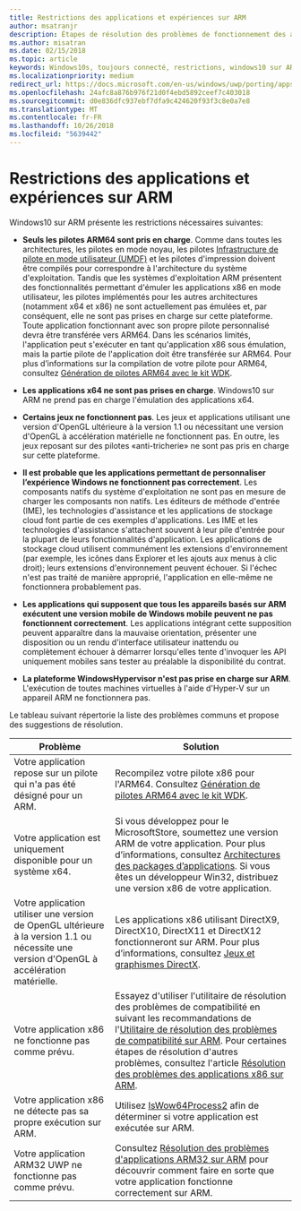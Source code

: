 ```yaml
---
title: Restrictions des applications et expériences sur ARM
author: msatranjr
description: Étapes de résolution des problèmes de fonctionnement des applications sur ARM.
ms.author: misatran
ms.date: 02/15/2018
ms.topic: article
keywords: Windows10s, toujours connecté, restrictions, windows10 sur ARM
ms.localizationpriority: medium
redirect_url: https://docs.microsoft.com/en-us/windows/uwp/porting/apps-on-arm-troubleshooting-x86
ms.openlocfilehash: 24afc8a876b976f21d0f4ebd5892ceef7c403018
ms.sourcegitcommit: d0e836dfc937ebf7dfa9c424620f93f3c8e0a7e8
ms.translationtype: MT
ms.contentlocale: fr-FR
ms.lasthandoff: 10/26/2018
ms.locfileid: "5639442"
---
```

# <a name="limitations-of-apps-and-experiences-on-arm"></a>Restrictions des applications et expériences sur ARM
Windows10 sur ARM présente les restrictions nécessaires suivantes:

- **Seuls les pilotes ARM64 sont pris en charge**. Comme dans toutes les architectures, les pilotes en mode noyau, les pilotes [Infrastructure de pilote en mode utilisateur (UMDF)](https://docs.microsoft.com/en-us/windows-hardware/drivers/wdf/overview-of-the-umdf) et les pilotes d'impression doivent être compilés pour correspondre à l'architecture du système d'exploitation. Tandis que les systèmes d'exploitation ARM présentent des fonctionnalités permettant d'émuler les applications x86 en mode utilisateur, les pilotes implémentés pour les autres architectures (notamment x64 et x86) ne sont actuellement pas émulées et, par conséquent, elle ne sont pas prises en charge sur cette plateforme. Toute application fonctionnant avec son propre pilote personnalisé devra être transférée vers ARM64. Dans les scénarios limités, l'application peut s'exécuter en tant qu'application x86 sous émulation, mais la partie pilote de l'application doit être transférée sur ARM64. Pour plus d’informations sur la compilation de votre pilote pour ARM64, consultez [Génération de pilotes ARM64 avec le kit WDK](https://review.docs.microsoft.com/en-us/windows-hardware/drivers/develop/building-arm64-drivers?branch=rs4-arm64).

- **Les applications x64 ne sont pas prises en charge**. Windows10 sur ARM ne prend pas en charge l'émulation des applications x64.

- **Certains jeux ne fonctionnent pas**. Les jeux et applications utilisant une version d'OpenGL ultérieure à la version 1.1 ou nécessitant une version d'OpenGL à accélération matérielle ne fonctionnent pas. En outre, les jeux reposant sur des pilotes «anti-tricherie» ne sont pas pris en charge sur cette plateforme.

- **Il est probable que les applications permettant de personnaliser l’expérience Windows ne fonctionnent pas correctement**. Les composants natifs du système d'exploitation ne sont pas en mesure de charger les composants non natifs. Les éditeurs de méthode d'entrée (IME), les technologies d'assistance et les applications de stockage cloud font partie de ces exemples d'applications. Les IME et les technologies d'assistance s'attachent souvent à leur pile d'entrée pour la plupart de leurs fonctionnalités d'application. Les applications de stockage cloud utilisent communément les extensions d'environnement (par exemple, les icônes dans Explorer et les ajouts aux menus à clic droit); leurs extensions d'environnement peuvent échouer. Si l'échec n'est pas traité de manière approprié, l'application en elle-même ne fonctionnera probablement pas.

- **Les applications qui supposent que tous les appareils basés sur ARM exécutent une version mobile de Windows mobile peuvent ne pas fonctionnent correctement**. Les applications intégrant cette supposition peuvent apparaître dans la mauvaise orientation, présenter une disposition ou un rendu d'interface utilisateur inattendu ou complètement échouer à démarrer lorsqu'elles tente d'invoquer les API uniquement mobiles sans tester au préalable la disponibilité du contrat.

- **La plateforme WindowsHypervisor n'est pas prise en charge sur ARM**. L'exécution de toutes machines virtuelles à l'aide d'Hyper-V sur un appareil ARM ne fonctionnera pas.

Le tableau suivant répertorie la liste des problèmes communs et propose des suggestions de résolution.

|Problème|Solution|
|-----|--------|
| Votre application repose sur un pilote qui n'a pas été désigné pour un ARM. | Recompilez votre pilote x86 pour l'ARM64. Consultez [Génération de pilotes ARM64 avec le kit WDK](https://docs.microsoft.com/en-us/windows-hardware/drivers/develop/building-arm64-drivers). |
| Votre application est uniquement disponible pour un système x64. | Si vous développez pour le MicrosoftStore, soumettez une version ARM de votre application. Pour plus d’informations, consultez [Architectures des packages d’applications](../packaging/device-architecture.md). Si vous êtes un développeur Win32, distribuez une version x86 de votre application. |
| Votre application utiliser une version de OpenGL ultérieure à la version 1.1 ou nécessite une version d'OpenGL à accélération matérielle. | Les applications x86 utilisant DirectX9, DirectX10, DirectX11 et DirectX12 fonctionneront sur ARM. Pour plus d’informations, consultez [Jeux et graphismes DirectX](https://msdn.microsoft.com/en-us/library/windows/desktop/ee663274(v=vs.85).aspx). |
| Votre application x86 ne fonctionne pas comme prévu. | Essayez d'utiliser l'utilitaire de résolution des problèmes de compatibilité en suivant les recommandations de l'[Utilitaire de résolution des problèmes de compatibilité sur ARM](apps-on-arm-program-compat-troubleshooter.md). Pour certaines étapes de résolution d'autres problèmes, consultez l'article [Résolution des problèmes des applications x86 sur ARM](apps-on-arm-troubleshooting-x86.md). |
| Votre application x86 ne détecte pas sa propre exécution sur ARM. | Utilisez [IsWow64Process2](https://msdn.microsoft.com/en-us/library/windows/desktop/mt804318(v=vs.85).aspx) afin de déterminer si votre application est exécutée sur ARM. |
| Votre application ARM32 UWP ne fonctionne pas comme prévu. | Consultez [Résolution des problèmes d'applications ARM32 sur ARM](apps-on-arm-troubleshooting-arm32.md) pour découvrir comment faire en sorte que votre application fonctionne correctement sur ARM. |
